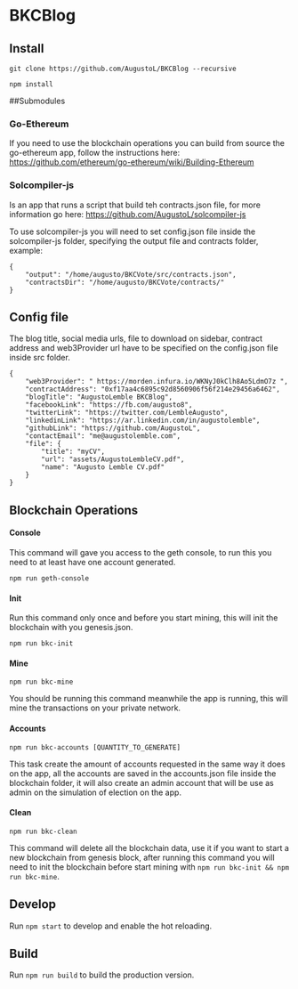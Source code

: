 # BKCBlog

## Install

`git clone https://github.com/AugustoL/BKCBlog --recursive`

`npm install`

##Submodules

### Go-Ethereum

If you need to use the blockchain operations you can build from source the go-ethereum app, follow the instructions here: https://github.com/ethereum/go-ethereum/wiki/Building-Ethereum

### Solcompiler-js

Is an app that runs a script that build teh contracts.json file, for more information go here: https://github.com/AugustoL/solcompiler-js

To use solcompiler-js you will need to set config.json file inside the solcompiler-js folder, specifying the output file and contracts folder, example:
```
{
    "output": "/home/augusto/BKCVote/src/contracts.json",
    "contractsDir": "/home/augusto/BKCVote/contracts/"
}
```

## Config file

The blog title, social media urls, file to download on sidebar, contract address and web3Provider url have to be specified on the config.json file inside src folder.

```
{
    "web3Provider": " https://morden.infura.io/WKNyJ0kClh8Ao5LdmO7z ",
    "contractAddress": "0xf17aa4c6895c92d8560906f56f214e29456a6462",
    "blogTitle": "AugustoLemble BKCBlog",
    "facebookLink": "https://fb.com/augusto8",
    "twitterLink": "https://twitter.com/LembleAugusto",
    "linkedinLink": "https://ar.linkedin.com/in/augustolemble",
    "githubLink": "https://github.com/AugustoL",
    "contactEmail": "me@augustolemble.com",
    "file": {
        "title": "myCV",
        "url": "assets/AugustoLembleCV.pdf",
        "name": "Augusto Lemble CV.pdf"
    }
}
```
## Blockchain Operations

#### Console

This command will gave you access to the geth console, to run this you need to at least have one account generated.

`npm run geth-console`

#### Init

Run this command only once and before you start mining, this will init the blockchain with you genesis.json.

`npm run bkc-init`

#### Mine

`npm run bkc-mine`

You should be running this command meanwhile the app is running, this will mine the transactions on your private network.

#### Accounts

`npm run bkc-accounts [QUANTITY_TO_GENERATE]`

This task create the amount of accounts requested in the same way it does on the app, all the accounts are saved in the accounts.json file inside the blockchain folder, it will also create an admin account that will be use as admin on the simulation of election on the app.

#### Clean

`npm run bkc-clean`

This command will delete all the blockchain data, use it if you want to start a new blockchain from genesis block, after running this command you will need to init the blockchain before start mining with `npm run bkc-init && npm run bkc-mine`.

## Develop

Run `npm start` to develop and enable the hot reloading.

## Build

Run `npm run build` to build the production version.
